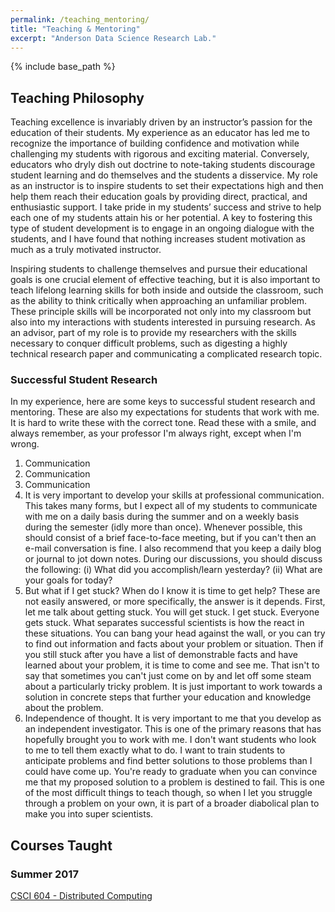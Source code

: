 ```yaml
---
permalink: /teaching_mentoring/
title: "Teaching & Mentoring"
excerpt: "Anderson Data Science Research Lab."
---
```


{% include base_path %}

## Teaching Philosophy
Teaching excellence is invariably driven by an instructor’s passion for the education of their students. My experience as an educator has led me to recognize the importance of building confidence and motivation while challenging my students with rigorous and exciting material. Conversely, educators who dryly dish out doctrine to note-taking students discourage student learning and do themselves and the students a disservice. My role as an instructor is to inspire students to set their expectations high and then help them reach their education goals by providing direct, practical, and enthusiastic support. I take pride in my students’ success and strive to help each one of my students attain his or her potential. A key to fostering this type of student development is to engage in an ongoing dialogue with the students, and I have found that nothing increases student motivation as much as a truly motivated instructor.

Inspiring students to challenge themselves and pursue their educational goals is one crucial element of effective teaching, but it is also important to teach lifelong learning skills for both inside and outside the classroom, such as the ability to think critically when approaching an unfamiliar problem. These principle skills will be incorporated not only into my classroom but also into my interactions with students interested in pursuing research. As an advisor, part of my role is to provide my researchers with the skills necessary to conquer difficult problems, such as digesting a highly technical research paper and communicating a complicated research topic.

### Successful Student Research
In my experience, here are some keys to successful student research and mentoring. These are also my expectations for students that work with me. It is hard to write these with the correct tone. Read these with a smile, and always remember, as your professor I'm always right, except when I'm wrong.

1. Communication
2. Communication
3. Communication
4. It is very important to develop your skills at professional communication. This takes many forms, but I expect all of my students to communicate with me on a daily basis during the summer and on a weekly basis during the semester (idly more than once). Whenever possible, this should consist of a brief face-to-face meeting, but if you can't then an e-mail conversation is fine. I also recommend that you keep a daily blog or journal to jot down notes. During our discussions, you should discuss the following: (i) What did you accomplish/learn yesterday?  (ii) What are your goals for today?
5. But what if I get stuck? When do I know it is time to get help? These are not easily answered, or more specifically, the answer is it depends. First, let me talk about getting stuck. You will get stuck. I get stuck. Everyone gets stuck. What separates successful scientists is how the react in these situations. You can bang your head against the wall, or you can try to find out information and facts about your problem or situation. Then if you still stuck after you have a list of demonstrable facts and have learned about your problem, it is time to come and see me. That isn't to say that sometimes you can't just come on by and let off some steam about a particularly tricky problem. It is just important to work towards a solution in concrete steps that further your education and knowledge about the problem.
6. Independence of thought. It is very important to me that you develop as an independent investigator. This is one of the primary reasons that has hopefully brought you to work with me. I don't want students who look to me to tell them exactly what to do. I want to train students to anticipate problems and find better solutions to those problems than I could have come up. You're ready to graduate when you can convince me that my proposed solution to a problem is destined to fail. This is one of the most difficult things to teach though, so when I let you struggle through a problem on your own, it is part of a broader diabolical plan to make you into super scientists.

## Courses Taught

### Summer 2017
<a href="/csis_604_summer_2017/">CSCI 604 - Distributed Computing</a>
